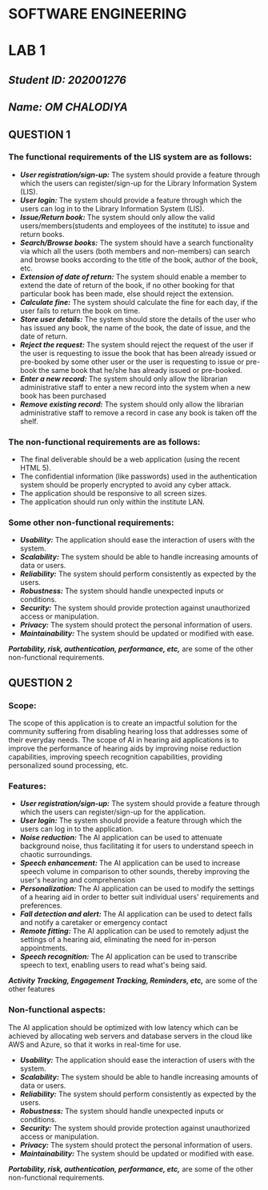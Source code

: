 # SOFTWARE ENGINEERING
# LAB 1 
## _Student ID: 202001276_
## _Name: OM CHALODIYA_

## QUESTION 1
### The functional requirements of the  LIS system are as follows:
* ***User registration/sign-up:*** The system should provide a feature through which the users can register/sign-up for the Library Information System (LIS).  
* ***User login:*** The system should provide a feature through which the users can log in to the Library Information System (LIS). 
* ***Issue/Return book:*** The system should only allow the valid users/members(students and employees of the institute) to issue and return books.
* ***Search/Browse books:*** The system should have a search functionality via which all the users (both members and non-members) can search and browse books according to the title of the book, author of the book, etc.
* ***Extension of date of return:*** The system should enable a member to extend the date of return of the book, if no other booking for that particular book has been made, else should reject the extension.
* ***Calculate fine:*** The system should calculate the fine for each day, if the user fails to return the book on time.
* ***Store user details:*** The system should store the details of the user who has issued any book, the name of the book, the date of issue, and the date of return.
* ***Reject the request:*** The system should reject the request of the user if the user is requesting to issue the book that has been already issued or pre-booked by some other user or the user is requesting to issue or pre-book the same book that he/she has already issued or pre-booked.
* ***Enter a new record:*** The system should only allow the librarian administrative staff to enter a new record into the system when a new book has been purchased
* ***Remove existing record:*** The system should only allow the librarian administrative staff to remove a record in case any book is taken off the shelf.

### The non-functional requirements are as follows:

* The final deliverable should be a web application (using the recent HTML 5).
* The confidential information (like passwords) used in the authentication system should be properly encrypted to avoid any cyber attack.
* The application  should be responsive to all screen sizes.
* The application should run only within the institute LAN.
### Some other non-functional requirements:
* ***Usability:*** The application should ease the interaction of users with the system.
* ***Scalability:*** The system should be able to handle increasing amounts of data or users.
* ***Reliability:*** The system should perform consistently as expected by the users.
* ***Robustness:*** The system should handle unexpected inputs or conditions.
* ***Security:*** The system should provide protection against unauthorized access or manipulation.
* ***Privacy:*** The system should protect the personal information of users.
* ***Maintainability:*** The system should be updated or modified with ease.

***Portability, risk, authentication, performance, etc,*** are some of the other non-functional requirements.

## QUESTION 2

### Scope:

The scope of this application is to create an impactful solution for the community suffering from disabling hearing loss that addresses some of their everyday needs. The scope of AI in hearing aid applications is to improve the performance of hearing aids by improving noise reduction capabilities, improving speech recognition capabilities, providing personalized sound processing, etc.

### Features:

* ***User registration/sign-up:*** The system should provide a feature through which the users can register/sign-up for the application.  
* ***User login:*** The system should provide a feature through which the users can log in to the application. 
* ***Noise reduction:*** The AI application can be used to attenuate background noise, thus facilitating it for users to understand speech in chaotic surroundings.
* ***Speech enhancement:*** The AI application can be used to increase speech volume in comparison to other sounds, thereby improving the user's hearing  and comprehension
* ***Personalization:*** The AI application can be used to modify the settings of a hearing aid in order to better suit individual users' requirements and preferences.
* ***Fall detection and alert:*** The AI application can be used to detect falls and notify a caretaker or emergency contact
* ***Remote fitting:*** The AI application can be used to remotely adjust the settings of a hearing aid, eliminating the need for in-person appointments.
* ***Speech recognition:*** The AI application can be used to transcribe speech to text, enabling users to read what's being said. 

***Activity Tracking, Engagement Tracking, Reminders, etc,*** are some of the other features

### Non-functional aspects:

The AI application should be optimized with low latency which can be achieved by allocating web servers and database servers in the cloud like AWS and Azure, so that it works in real-time for use.

* ***Usability:*** The application should ease the interaction of users with the system.
* ***Scalability:*** The system should be able to handle increasing amounts of data or users.
* ***Reliability:*** The system should perform consistently as expected by the users.
* ***Robustness:*** The system should handle unexpected inputs or conditions.
* ***Security:*** The system should provide protection against unauthorized access or manipulation.
* ***Privacy:*** The system should protect the personal information of users.
* ***Maintainability:*** The system should be updated or modified with ease.

***Portability, risk, authentication, performance, etc,*** are some of the other non-functional requirements.
